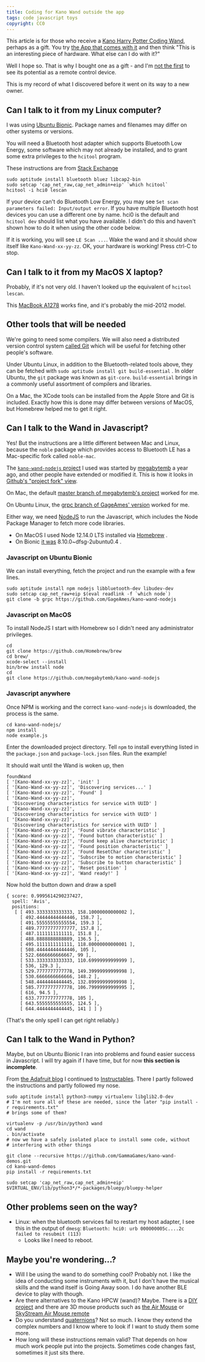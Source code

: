 ```yaml
---
title: Coding for Kano Wand outside the app
tags: code javascript toys
copyright: CC0
---
```


This article is for those who receive a [Kano Harry Potter Coding Wand](https://kano.me/uk/store/products/coding-wand), perhaps as a gift.  You try [the App that comes with it](https://kano.me/app) and then think "This is an interesting piece of hardware.  What else can I do with it?"

Well I hope so.  That is why I bought one as a gift - and I'm [not the first](https://blog.adafruit.com/2019/11/30/smartwand/) to see its potential as a remote control device.

This is my record of what I discovered before it went on its way to a new owner.


## Can I talk to it from my Linux computer?

I was using [Ubuntu Bionic](http://releases.ubuntu.com/18.04/).  Package names and filenames may differ on other systems or versions.

You will need a Bluetooth host adapter which supports Bluetooth Low Energy, some software which may not already be installed, and to grant some extra privileges to the `hcitool` program.

These instructions are from [Stack Exchange](https://unix.stackexchange.com/questions/96106/bluetooth-le-scan-as-non-root/182559#182559)

```
sudo aptitude install bluetooth bluez libcap2-bin
sudo setcap 'cap_net_raw,cap_net_admin+eip' `which hcitool`
hcitool -i hci0 lescan
```

If your device can't do Bluetooth Low Energy, you may see `Set scan parameters failed: Input/output error`.  If you have multiple Bluetooth host devices you can use a different one by name.  hci0 is the default and `hcitool dev` should list what you have available.  I didn't do this and haven't shown how to do it when using the other code below.

If it is working, you will see `LE Scan ...`.  Wake the wand and it should show itself like `Kano-Wand-xx-yy-zz`.  OK, your hardware is working!  Press ctrl-C to stop.


## Can I talk to it from my MacOS X laptop?

Probably, if it's not very old.  I haven't looked up the equivalent of `hcitool lescan`.

This [MacBook A1278](https://everymac.com/ultimate-mac-lookup/?search_keywords=A1278) works fine, and it's probably the mid-2012 model.


## Other tools that will be needed

We're going to need some compilers.  We will also need a distributed version control system [called Git](https://git-scm.com/) which will be useful for fetching other people's software.

Under Ubuntu Linux, in addition to the Bluetooth-related tools above, they can be fetched with `sudo aptitude install git build-essential` .  In older Ubuntu, the `git` package was known as `git-core`.  `build-essential` brings in a commonly useful assortment of compilers and libraries.

On a Mac, the XCode tools can be installed from the Apple Store and Git is included.  Exactly how this is done may differ between versions of MacOS, but Homebrew helped me to get it right.


## Can I talk to the Wand in Javascript?

Yes!  But the instructions are a little different between Mac and Linux, because the `noble` package which provides access to Bluetooth LE has a Mac-specific fork called `noble-mac`.

The [`kano-wand-nodejs` project](https://github.com/megabytemb/kano-wand-nodejs) I used was started by [megabytemb](https://github.com/megabytemb) a year ago, and other people have extended or modified it.  This is how it looks in [Github's "project fork" view](https://github.com/megabytemb/kano-wand-nodejs/network/members).

On Mac, the default [master branch of megabytemb's project](https://github.com/megabytemb/kano-wand-nodejs) worked for me.

On Ubuntu Linux, the [grpc branch of GageAmes' version](https://github.com/GageAmes/kano-wand-nodejs/tree/grpc) worked for me.

Either way, we need [NodeJS](https://nodejs.org/) to run the Javascript, which includes the Node Package Manager to fetch more code libraries.

* On MacOS I used Node 12.14.0 LTS installed via [Homebrew](https://brew.sh) .
* On Bionic [it was](https://packages.ubuntu.com/bionic/nodejs) 8.10.0~dfsg-2ubuntu0.4 .



### Javascript on Ubuntu Bionic

We can install everything, fetch the project and run the example with a few lines.

```
sudo aptitude install npm nodejs libbluetooth-dev libudev-dev
sudo setcap cap_net_raw+eip $(eval readlink -f `which node`)
git clone -b grpc https://github.com/GageAmes/kano-wand-nodejs
```

### Javascript on MacOS

To install NodeJS I start with Homebrew so I didn't need any administrator privileges.

```
cd
git clone https://github.com/Homebrew/brew
cd brew/
xcode-select --install
bin/brew install node
cd
git clone https://github.com/megabytemb/kano-wand-nodejs
```

### Javascript anywhere

Once NPM is working and the correct `kano-wand-nodejs` is downloaded, the process is the same.

```
cd kano-wand-nodejs/
npm install
node example.js
```

Enter the downloaded project directory.  Tell `npm` to install everything listed in the `package.json` and `package-lock.json` files.  Run the example!

It should wait until the Wand is woken up, then

```
foundWand
[ '[Kano-Wand-xx-yy-zz]', 'init' ]
[ '[Kano-Wand-xx-yy-zz]', 'Discovering services...' ]
[ '[Kano-Wand-xx-yy-zz]', 'Found' ]
[ '[Kano-Wand-xx-yy-zz]',
  'Discovering characteristics for service with UUID' ]
[ '[Kano-Wand-xx-yy-zz]',
  'Discovering characteristics for service with UUID' ]
[ '[Kano-Wand-xx-yy-zz]',
  'Discovering characteristics for service with UUID' ]
[ '[Kano-Wand-xx-yy-zz]', 'Found vibrate characteristic' ]
[ '[Kano-Wand-xx-yy-zz]', 'Found button characteristic' ]
[ '[Kano-Wand-xx-yy-zz]', 'Found keep alive characteristic' ]
[ '[Kano-Wand-xx-yy-zz]', 'Found position characteristic' ]
[ '[Kano-Wand-xx-yy-zz]', 'Found ResetChar characteristic' ]
[ '[Kano-Wand-xx-yy-zz]', 'Subscribe to motion characteristic' ]
[ '[Kano-Wand-xx-yy-zz]', 'Subscribe to button characteristic' ]
[ '[Kano-Wand-xx-yy-zz]', 'Reset position' ]
[ '[Kano-Wand-xx-yy-zz]', 'Wand ready!' ]
```

Now hold the button down and draw a spell

```
{ score: 0.9995614290237427,
  spell: 'Avis',
  positions: 
   [ [ 493.3333333333333, 158.10000000000002 ],
     [ 492.44444444444446, 158.7 ],
     [ 491.55555555555554, 159.3 ],
     [ 489.77777777777777, 157.8 ],
     [ 487.1111111111111, 151.8 ],
     [ 488.8888888888889, 136.5 ],
     [ 495.1111111111111, 118.80000000000001 ],
     [ 508.44444444444446, 105 ],
     [ 522.6666666666667, 99 ],
     [ 533.3333333333333, 110.69999999999999 ],
     [ 536, 129.3 ],
     [ 529.7777777777778, 149.39999999999998 ],
     [ 530.6666666666666, 148.2 ],
     [ 548.4444444444445, 132.89999999999998 ],
     [ 585.7777777777778, 106.79999999999995 ],
     [ 616, 94.5 ],
     [ 633.7777777777778, 105 ],
     [ 643.5555555555555, 124.5 ],
     [ 644.4444444444445, 141 ] ] }
```

(That's the only spell I can get right reliably.)


## Can I talk to the Wand in Python?

Maybe, but on Ubuntu Bionic I ran into problems and found easier success in Javascript.  I will try again if I have time, but for now **this section is incomplete**.

From [the Adafruit blog](https://blog.adafruit.com/2019/11/30/smartwand/) I continued to [Instructables](https://www.instructables.com/id/SmartWand/).  There I partly followed the instructions and partly followed my nose.

```
sudo aptitude install python3-numpy virtualenv libglib2.0-dev
# I'm not sure all of these are needed, since the later "pip install -r requirements.txt"
# brings some of them?

virtualenv -p /usr/bin/python3 wand
cd wand
. bin/activate
# now we have a safely isolated place to install some code, without
# interfering with other things

git clone --recursive https://github.com/GammaGames/kano-wand-demos.git
cd kano-wand-demos
pip install -r requirements.txt

sudo setcap 'cap_net_raw,cap_net_admin+eip' $VIRTUAL_ENV/lib/python3*/*-packages/bluepy/bluepy-helper
```


## Other problems seen on the way?

* Linux: when the bluetooth services fail to restart my host adapter, I see this in the output of `dmesg`: `Bluetooth: hci0: urb 000000005c....2c failed to resubmit (113)`
    * Looks like I need to reboot.

## Maybe you're wondering...?

* Will I be using the wand to do something cool?  Probably not.  I like the idea of conducting some instruments with it, but I don't have the musical skills and the wand itself is Going Away soon.  I do have another BLE device to play with though.
* Are there alternatives to the Kano HPCW (wand)?  Maybe.  There is a [DIY project](https://hackaday.io/project/161832-kano-wand-hack) and there are 3D mouse products such as [the Air Mouse](https://www.gyration.com/products/air-mouse-mobile/) or [SkyStream Air Mouse remote](https://www.skystreamx.com/products/skystream-air-mouse-remote-1)
* Do you understand [quaternions](https://en.wikipedia.org/wiki/Quaternion)?  Not so much.  I know they extend the complex numbers and I know where to look if I want to study them some more.
* How long will these instructions remain valid?  That depends on how much work people put into the projects.  Sometimes code changes fast, sometimes it just sits there.
